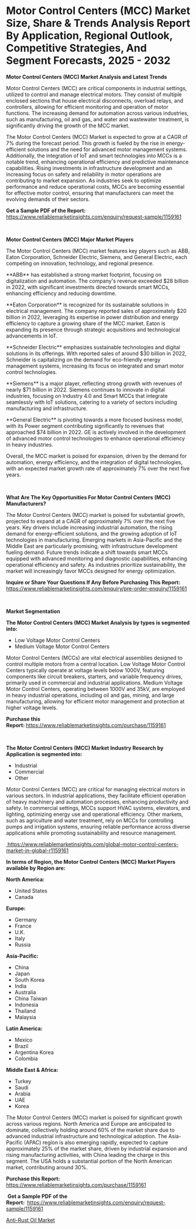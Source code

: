 <p><h1>Motor Control Centers (MCC) Market Size, Share & Trends Analysis Report By Application, Regional Outlook, Competitive Strategies, And Segment Forecasts, 2025 - 2032</h1></p><p><strong>Motor Control Centers (MCC) Market Analysis and Latest Trends</strong></p>
<p><p>Motor Control Centers (MCC) are critical components in industrial settings, utilized to control and manage electrical motors. They consist of multiple enclosed sections that house electrical disconnects, overload relays, and controllers, allowing for efficient monitoring and operation of motor functions. The increasing demand for automation across various industries, such as manufacturing, oil and gas, and water and wastewater treatment, is significantly driving the growth of the MCC market.</p><p>The Motor Control Centers (MCC) Market is expected to grow at a CAGR of 7% during the forecast period. This growth is fueled by the rise in energy-efficient solutions and the need for advanced motor management systems. Additionally, the integration of IoT and smart technologies into MCCs is a notable trend, enhancing operational efficiency and predictive maintenance capabilities. Rising investments in infrastructure development and an increasing focus on safety and reliability in motor operations are contributing to market expansion. As industries seek to optimize performance and reduce operational costs, MCCs are becoming essential for effective motor control, ensuring that manufacturers can meet the evolving demands of their sectors.</p></p>
<p><strong>Get a Sample PDF of the Report:&nbsp;</strong> <a href="https://www.reliablemarketinsights.com/enquiry/request-sample/1159161?utm_campaign=2207&utm_medium=2&utm_source=Github&utm_content=ia&utm_term=22032025&utm_id=motor-control-centers-mcc">https://www.reliablemarketinsights.com/enquiry/request-sample/1159161</a></p>
<p>&nbsp;</p>
<p><strong>Motor Control Centers (MCC) Major Market Players</strong></p>
<p><p>The Motor Control Centers (MCC) market features key players such as ABB, Eaton Corporation, Schneider Electric, Siemens, and General Electric, each competing on innovation, technology, and regional presence. </p><p>**ABB** has established a strong market footprint, focusing on digitalization and automation. The company's revenue exceeded $28 billion in 2022, with significant investments directed towards smart MCCs, enhancing efficiency and reducing downtime.</p><p>**Eaton Corporation** is recognized for its sustainable solutions in electrical management. The company reported sales of approximately $20 billion in 2022, leveraging its expertise in power distribution and energy efficiency to capture a growing share of the MCC market. Eaton is expanding its presence through strategic acquisitions and technological advancements in IoT.</p><p>**Schneider Electric** emphasizes sustainable technologies and digital solutions in its offerings. With reported sales of around $30 billion in 2022, Schneider is capitalizing on the demand for eco-friendly energy management systems, increasing its focus on integrated and smart motor control technologies.</p><p>**Siemens** is a major player, reflecting strong growth with revenues of nearly $71 billion in 2022. Siemens continues to innovate in digital industries, focusing on Industry 4.0 and Smart MCCs that integrate seamlessly with IoT solutions, catering to a variety of sectors including manufacturing and infrastructure.</p><p>**General Electric** is pivoting towards a more focused business model, with its Power segment contributing significantly to revenues that approached $74 billion in 2022. GE is actively involved in the development of advanced motor control technologies to enhance operational efficiency in heavy industries.</p><p>Overall, the MCC market is poised for expansion, driven by the demand for automation, energy efficiency, and the integration of digital technologies, with an expected market growth rate of approximately 7% over the next five years.</p></p>
<p>&nbsp;</p>
<p><strong>What Are The Key Opportunities For Motor Control Centers (MCC) Manufacturers?</strong></p>
<p><p>The Motor Control Centers (MCC) market is poised for substantial growth, projected to expand at a CAGR of approximately 7% over the next five years. Key drivers include increasing industrial automation, the rising demand for energy-efficient solutions, and the growing adoption of IoT technologies in manufacturing. Emerging markets in Asia-Pacific and the Middle East are particularly promising, with infrastructure development fueling demand. Future trends indicate a shift towards smart MCCs equipped with advanced monitoring and diagnostic capabilities, enhancing operational efficiency and safety. As industries prioritize sustainability, the market will increasingly favor MCCs designed for energy optimization.</p></p>
<p><strong>Inquire or Share Your Questions If Any Before Purchasing This Report:</strong> <a href="https://www.reliablemarketinsights.com/enquiry/pre-order-enquiry/1159161?utm_campaign=2207&utm_medium=2&utm_source=Github&utm_content=ia&utm_term=22032025&utm_id=motor-control-centers-mcc">https://www.reliablemarketinsights.com/enquiry/pre-order-enquiry/1159161</a></p>
<p>&nbsp;</p>
<p><strong>Market Segmentation</strong></p>
<p><strong>The Motor Control Centers (MCC) Market Analysis by types is segmented into:</strong></p>
<p><ul><li>Low Voltage Motor Control Centers</li><li>Medium Voltage Motor Control Centers</li></ul></p>
<p><p>Motor Control Centers (MCCs) are vital electrical assemblies designed to control multiple motors from a central location. Low Voltage Motor Control Centers typically operate at voltage levels below 1000V, featuring components like circuit breakers, starters, and variable frequency drives, primarily used in commercial and industrial applications. Medium Voltage Motor Control Centers, operating between 1000V and 35kV, are employed in heavy industrial operations, including oil and gas, mining, and large manufacturing, allowing for efficient motor management and protection at higher voltage levels.</p></p>
<p><strong>Purchase this Report:&nbsp;</strong><a href="https://www.reliablemarketinsights.com/purchase/1159161?utm_campaign=2207&utm_medium=2&utm_source=Github&utm_content=ia&utm_term=22032025&utm_id=motor-control-centers-mcc">https://www.reliablemarketinsights.com/purchase/1159161</a></p>
<p>&nbsp;</p>
<p><strong>The Motor Control Centers (MCC) Market Industry Research by Application is segmented into:</strong></p>
<p><ul><li>Industrial</li><li>Commercial</li><li>Other</li></ul></p>
<p><p>Motor Control Centers (MCC) are critical for managing electrical motors in various sectors. In industrial applications, they facilitate efficient operation of heavy machinery and automation processes, enhancing productivity and safety. In commercial settings, MCCs support HVAC systems, elevators, and lighting, optimizing energy use and operational efficiency. Other markets, such as agriculture and water treatment, rely on MCCs for controlling pumps and irrigation systems, ensuring reliable performance across diverse applications while promoting sustainability and resource management.</p></p>
<p><a href="https://www.reliablemarketinsights.com/global-motor-control-centers-market-in-global-r1159161?utm_campaign=2207&utm_medium=2&utm_source=Github&utm_content=ia&utm_term=22032025&utm_id=motor-control-centers-mcc">&nbsp;https://www.reliablemarketinsights.com/global-motor-control-centers-market-in-global-r1159161</a></p>
<p><strong>In terms of Region, the Motor Control Centers (MCC) Market Players available by Region are:</strong></p>
<p>
    <p> <strong> North America: </strong>
        <ul>
            <li>United States</li>
            <li>Canada</li>
        </ul>
        </p> 
    <p> <strong> Europe: </strong>
        <ul>
            <li>Germany</li>
            <li>France</li>
            <li>U.K.</li>
            <li>Italy</li>
            <li>Russia</li>
        </ul>
        </p> 
    <p> <strong> Asia-Pacific: </strong>
        <ul>
            <li>China</li>
            <li>Japan</li>
            <li>South Korea</li>
            <li>India</li>
            <li>Australia</li>
            <li>China Taiwan</li>
            <li>Indonesia</li>
            <li>Thailand</li>
            <li>Malaysia</li>
        </ul>
        </p> 
    <p> <strong> Latin America: </strong>
        <ul>
            <li>Mexico</li>
            <li>Brazil</li>
            <li>Argentina Korea</li>
            <li>Colombia</li>
        </ul>
        </p> 
    <p> <strong> Middle East & Africa: </strong>
        <ul>
            <li>Turkey</li>
            <li>Saudi</li>
            <li>Arabia</li>
            <li>UAE</li>
            <li>Korea</li>
        </ul>
    </p>
    </p>
<p><p>The Motor Control Centers (MCC) market is poised for significant growth across various regions. North America and Europe are anticipated to dominate, collectively holding around 60% of the market share due to advanced industrial infrastructure and technological adoption. The Asia-Pacific (APAC) region is also emerging rapidly, expected to capture approximately 25% of the market share, driven by industrial expansion and rising manufacturing activities, with China leading the charge in this segment. The USA holds a substantial portion of the North American market, contributing around 30%.</p></p>
<p><strong>Purchase this Report: </strong><a href="https://www.reliablemarketinsights.com/purchase/1159161?utm_campaign=2207&utm_medium=2&utm_source=Github&utm_content=ia&utm_term=22032025&utm_id=motor-control-centers-mcc">https://www.reliablemarketinsights.com/purchase/1159161</a></p>
<p>&nbsp;<strong>Get a Sample PDF of the Report:&nbsp;&nbsp;</strong><a href="https://www.reliablemarketinsights.com/enquiry/request-sample/1159161?utm_campaign=2207&utm_medium=2&utm_source=Github&utm_content=ia&utm_term=22032025&utm_id=motor-control-centers-mcc">https://www.reliablemarketinsights.com/enquiry/request-sample/1159161</a></p>
<p><strong></strong></p>
<p><p><a href="https://github.com/petbigbeepjn/Market-Research-Report-List-2/blob/main/anti-rust-oil-market.md?utm_campaign=2207&utm_medium=2&utm_source=Github&utm_content=ia&utm_term=22032025&utm_id=motor-control-centers-mcc">Anti-Rust Oil Market</a></p></p>